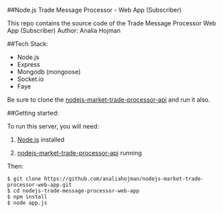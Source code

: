 ##Node.js Trade Message Processor - Web App (Subscriber)

This repo contains the source code of the Trade Message Processor Web App (Subscriber)
Author: Analia Hojman

##Tech Stack:
+ Node.js
+ Express
+ Mongodb (mongoose)
+ Socket.io
+ Faye


Be sure to clone the [nodejs-market-trade-processor-api](https://github.com/analiahojman/nodejs-market-trade-processor-api) and run it also.

##Getting started:

To run this server, you will need:

1. [Node.js](http://nodejs.org) installed

2. [nodejs-market-trade-processor-api](https://github.com/analiahojman/nodejs-market-trade-processor-api) running

Then:

```
$ git clone https://github.com/analiahojman/nodejs-market-trade-processor-web-app.git
$ cd nodejs-trade-message-processor-web-app
$ npm install
$ node app.js
```


